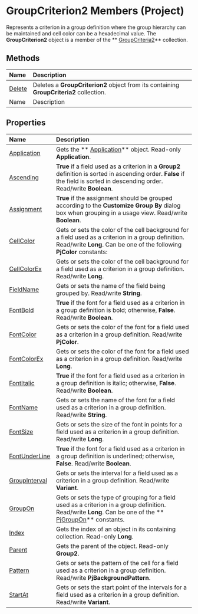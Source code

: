 
# GroupCriterion2 Members (Project)
Represents a criterion in a group definition where the group hierarchy can be maintained and cell color can be a hexadecimal value. The  **GroupCriterion2** object is a member of the ** [GroupCriteria2](ac785cc4-dbe3-0b1d-d1f1-6d45c93bfb1d.md)** collection.

## Methods



|**Name**|**Description**|
|:-----|:-----|
| [Delete](a7ece042-6081-ae12-cfbe-d009f03e06e1.md)|Deletes a  **GroupCriterion2** object from its containing **GroupCriteria2** collection.|
|Name|Description|

## Properties



|**Name**|**Description**|
|:-----|:-----|
| [Application](09b7c82a-318d-81f0-7751-b6c3cdbe350a.md)|Gets the  ** [Application](8eb91712-7784-a102-38c0-19bb056c27e9.md)** object. Read-only **Application**.|
| [Ascending](925ca236-4327-de03-d208-093f71d2f135.md)| **True** if a field used as a criterion in a **Group2** definition is sorted in ascending order. **False** if the field is sorted in descending order. Read/write **Boolean**.|
| [Assignment](94da1873-50d8-29ef-6e7b-bd0fe16e1c4f.md)| **True** if the assignment should be grouped according to the **Customize Group By** dialog box when grouping in a usage view. Read/write **Boolean**.|
| [CellColor](f6d43a9d-7c5b-16bc-dd9e-fc33ae511959.md)|Gets or sets the color of the cell background for a field used as a criterion in a group definition. Read/write  **Long**. Can be one of the following  **PjColor** constants:|
| [CellColorEx](7078cdff-c17b-8e56-f667-04e467b54d62.md)|Gets or sets the color of the cell background for a field used as a criterion in a group definition. Read/write  **Long**.|
| [FieldName](6828c1eb-aaa2-6538-0d92-6a458e678a20.md)|Gets or sets the name of the field being grouped by. Read/write  **String**.|
| [FontBold](af463796-40c0-6a4c-8a8d-251551676b1d.md)| **True** if the font for a field used as a criterion in a group definition is bold; otherwise, **False**. Read/write  **Boolean**.|
| [FontColor](9a6d763b-b31a-4dc2-0eb2-a94ae2f15d04.md)|Gets or sets the color of the font for a field used as a criterion in a group definition. Read/write  **PjColor**. |
| [FontColorEx](5556ce54-315e-f676-6771-baec87853d8a.md)|Gets or sets the color of the font for a field used as a criterion in a group definition. Read/write  **Long**.|
| [FontItalic](12a5735a-8e6f-4da3-2c4f-9669e2daf80a.md)| **True** if the font for a field used as a criterion in a group definition is italic; otherwise, **False**. Read/write  **Boolean**.|
| [FontName](230086d5-c14c-0150-faad-5ebe05f3a956.md)|Gets or sets the name of the font for a field used as a criterion in a group definition. Read/write  **String**.|
| [FontSize](0c055f9c-96b7-6053-0865-3cfa82ba5ee3.md)|Gets or sets the size of the font in points for a field used as a criterion in a group definition. Read/write  **Long**.|
| [FontUnderLine](cd996486-da47-4f12-0ffa-01aa61b2a039.md)| **True** if the font for a field used as a criterion in a group definition is underlined; otherwise, **False**. Read/write  **Boolean**.|
| [GroupInterval](89360f92-5c8c-1533-033a-288d0690e9bb.md)|Gets or sets the interval for a field used as a criterion in a group definition. Read/write  **Variant**.|
| [GroupOn](f67ef37f-0f33-abe5-b79c-e18725a0269e.md)|Gets or sets the type of grouping for a field used as a criterion in a group definition. Read/write  **Long**. Can be one of the  ** [PjGroupOn](72b06ac4-6028-2845-7bac-d4cde3c79c33.md)** constants.|
| [Index](61f13c7e-4833-45d1-362a-91ea99b63505.md)|Gets the index of an object in its containing collection. Read-only  **Long**.|
| [Parent](6b376fd9-a093-789c-37ff-5066e1aebb16.md)|Gets the parent of the object. Read-only  **Group2**.|
| [Pattern](5bb7460f-00cd-54fb-9bf4-39acdb847548.md)|Gets or sets the pattern of the cell for a field used as a criterion in a group definition. Read/write  **PjBackgroundPattern**. |
| [StartAt](c895eae0-9f21-a504-f1e7-8fd53588878c.md)|Gets or sets the start point of the intervals for a field used as a criterion in a group definition. Read/write  **Variant**.|
